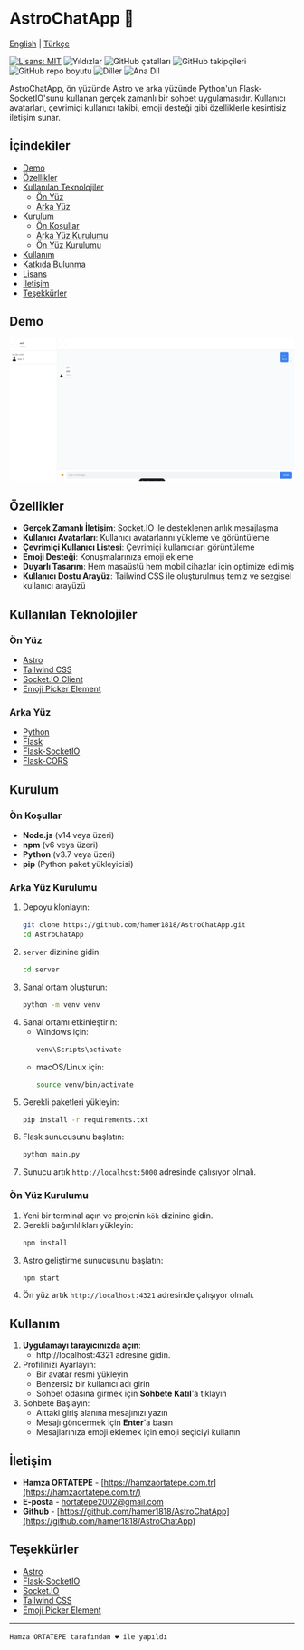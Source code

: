 # AstroChatApp 🚀

[English](README.md) | [Türkçe](README.tr.md)

[![Lisans: MIT](https://img.shields.io/badge/License-MIT-yellow.svg)](https://opensource.org/licenses/MIT)
![Yıldızlar](https://img.shields.io/github/stars/hamer1818/AstroChatApp?style=social)
![GitHub çatalları](https://img.shields.io/github/forks/hamer1818/AstroChatApp.svg?style=social&label=Fork)
![GitHub takipçileri](https://img.shields.io/github/watchers/hamer1818/AstroChatApp.svg?style=social&label=Watch)
![GitHub repo boyutu](https://img.shields.io/github/repo-size/hamer1818/AstroChatApp.svg)
![Diller](https://img.shields.io/github/languages/count/hamer1818/AstroChatApp.svg)
![Ana Dil](https://img.shields.io/github/languages/top/hamer1818/AstroChatApp.svg)

AstroChatApp, ön yüzünde Astro ve arka yüzünde Python'un Flask-SocketIO'sunu kullanan gerçek zamanlı bir sohbet uygulamasıdır. Kullanıcı avatarları, çevrimiçi kullanıcı takibi, emoji desteği gibi özelliklerle kesintisiz iletişim sunar.

## İçindekiler

- [Demo](#demo)
- [Özellikler](#özellikler)
- [Kullanılan Teknolojiler](#kullanılan-teknolojiler)
  - [Ön Yüz](#ön-yüz)
  - [Arka Yüz](#arka-yüz)
- [Kurulum](#kurulum)
  - [Ön Koşullar](#ön-koşullar)
  - [Arka Yüz Kurulumu](#arka-yüz-kurulumu)
  - [Ön Yüz Kurulumu](#ön-yüz-kurulumu)
- [Kullanım](#kullanım)
- [Katkıda Bulunma](#katkıda-bulunma)
- [Lisans](#lisans)
- [İletişim](#iletişim)
- [Teşekkürler](#teşekkürler)

## Demo

![AstroChatApp Demo](/public/ss.jpeg)

## Özellikler
- **Gerçek Zamanlı İletişim**: Socket.IO ile desteklenen anlık mesajlaşma
- **Kullanıcı Avatarları**: Kullanıcı avatarlarını yükleme ve görüntüleme
- **Çevrimiçi Kullanıcı Listesi**: Çevrimiçi kullanıcıları görüntüleme
- **Emoji Desteği**: Konuşmalarınıza emoji ekleme
- **Duyarlı Tasarım**: Hem masaüstü hem mobil cihazlar için optimize edilmiş
- **Kullanıcı Dostu Arayüz**: Tailwind CSS ile oluşturulmuş temiz ve sezgisel kullanıcı arayüzü

## Kullanılan Teknolojiler

### Ön Yüz
- [Astro](https://astro.build/)
- [Tailwind CSS](https://tailwindcss.com/)
- [Socket.IO Client](https://socket.io/)
- [Emoji Picker Element](https://www.npmjs.com/package/emoji-picker-element)

### Arka Yüz
- [Python](https://www.python.org/)
- [Flask](https://flask.palletsprojects.com/)
- [Flask-SocketIO](https://flask-socketio.readthedocs.io/)
- [Flask-CORS](https://flask-cors.readthedocs.io/)

## Kurulum

### Ön Koşullar
- **Node.js** (v14 veya üzeri)
- **npm** (v6 veya üzeri)
- **Python** (v3.7 veya üzeri)
- **pip** (Python paket yükleyicisi)

### Arka Yüz Kurulumu
1. Depoyu klonlayın:
    ```bash
    git clone https://github.com/hamer1818/AstroChatApp.git
    cd AstroChatApp
    ```
2. `server` dizinine gidin:
    ```bash
    cd server
    ```
3. Sanal ortam oluşturun:
    ```bash
    python -m venv venv
    ```
4. Sanal ortamı etkinleştirin:
    - Windows için:
        ```bash
        venv\Scripts\activate
        ```
    - macOS/Linux için:
        ```bash
        source venv/bin/activate
        ```
5. Gerekli paketleri yükleyin:
    ```bash
    pip install -r requirements.txt
    ```
6. Flask sunucusunu başlatın:
    ```bash
    python main.py
    ```
7. Sunucu artık `http://localhost:5000` adresinde çalışıyor olmalı.

### Ön Yüz Kurulumu
1. Yeni bir terminal açın ve projenin `kök` dizinine gidin.
2. Gerekli bağımlılıkları yükleyin:
    ```bash
    npm install
    ```
3. Astro geliştirme sunucusunu başlatın:
    ```bash
    npm start
    ```
4. Ön yüz artık `http://localhost:4321` adresinde çalışıyor olmalı.

## Kullanım
1. **Uygulamayı tarayıcınızda açın**:
    - http://localhost:4321 adresine gidin.
2. Profilinizi Ayarlayın:
    - Bir avatar resmi yükleyin
    - Benzersiz bir kullanıcı adı girin
    - Sohbet odasına girmek için **Sohbete Katıl**'a tıklayın
3. Sohbete Başlayın:
    - Alttaki giriş alanına mesajınızı yazın
    - Mesajı göndermek için **Enter**'a basın
    - Mesajlarınıza emoji eklemek için emoji seçiciyi kullanın

## İletişim
- **Hamza ORTATEPE** - [https://hamzaortatepe.com.tr](https://hamzaortatepe.com.tr/)
- **E-posta** - [hortatepe2002@gmail.com](mailto:hortatepe2002@gmail.com)
- **Github** - [https://github.com/hamer1818/AstroChatApp](https://github.com/hamer1818/AstroChatApp)

## Teşekkürler
- [Astro](https://astro.build/)
- [Flask-SocketIO](https://flask-socketio.readthedocs.io/)
- [Socket.IO](https://socket.io/)
- [Tailwind CSS](https://tailwindcss.com/)
- [Emoji Picker Element](https://www.npmjs.com/package/emoji-picker-element)

---

``Hamza ORTATEPE tarafından ❤️ ile yapıldı``